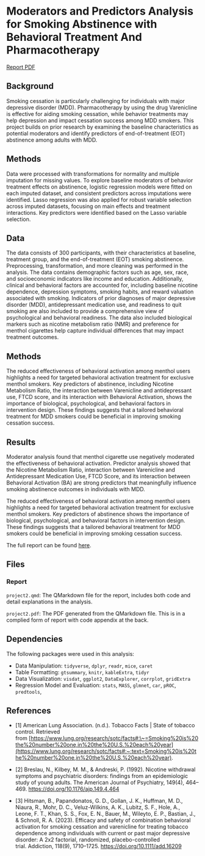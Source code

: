 # Moderators and Predictors Analysis for Smoking Abstinence with Behavioral Treatment And Pharmacotherapy

[Report PDF](/Project2/project2.pdf)

## Background

Smoking cessation is particularly challenging for individuals with major depressive disorder (MDD). Pharmacotherapy by using the drug Varenicline is effective for aiding smoking cessation, while behavior treatments may help depression and impact cessation success among MDD smokers. This project builds on prior research by examining the baseline characteristics as potential moderators and identify predictors of end-of-treatment (EOT) abstinence among adults with MDD.

## Methods

Data were processed with transformations for normality and multiple imputation for missing values. To explore baseline moderators of behavior treatment effects on abstinence, logistic regression models were fitted on each imputed dataset, and consistent predictors across imputations were identified. Lasso regression was also applied for robust variable selection across imputed datasets, focusing on main effects and treatment interactions. Key predictors were identified based on the Lasso variable selection.

## Data

The data consists of 300 participants, with their characteristics at baseline, treatment group, and the end-of-treatment (EOT) smoking abstinence. Preprocessing, transformation, and more cleaning was performed in the analysis. The data contains demographic factors such as age, sex, race, and socioeconomic indicators like income and education. Additionally, clinical and behavioral factors are accounted for, including baseline nicotine dependence, depression symptoms, smoking habits, and reward valuation associated with smoking. Indicators of prior diagnoses of major depressive disorder (MDD), antidepressant medication use, and readiness to quit smoking are also included to provide a comprehensive view of psychological and behavioral readiness. The data also included biological markers such as nicotine metabolism ratio (NMR) and preference for menthol cigarettes help capture individual differences that may impact treatment outcomes.

## Methods

The reduced effectiveness of behavioral activation among menthol users highlights a need for targeted behavioral activation treatment for exclusive menthol smokers. Key predictors of abstinence, including Nicotine Metabolism Ratio, the interaction between Varenicline and antidepressant use, FTCD score, and its interaction with Behavioral Activation, shows the importance of biological, psychological, and behavioral factors in intervention design. These findings suggests that a tailored behavioral treatment for MDD smokers could be beneficial in improving smoking cessation success.

## Results

Moderator analysis found that menthol cigarette use negatively moderated the effectiveness of behavioral activation. Predictor analysis showed that the Nicotine Metabolism Ratio, interaction between Varenicline and Antidepressant Medication Use, FTCD Score, and its interaction between Behavioral Activation (BA) are strong predictors that meaningfully influence smoking abstinence outcomes in individuals with MDD.

The reduced effectiveness of behavioral activation among menthol users highlights a need for targeted behavioral activation treatment for exclusive menthol smokers. Key predictors of abstinence shows the importance of biological, psychological, and behavioral factors in intervention design. These findings suggests that a tailored behavioral treatment for MDD smokers could be beneficial in improving smoking cessation success.

The full report can be found [here](/Project2/project2.pdf).

## Files

### Report

`project2.qmd`: The QMarkdown file for the report, includes both code and detail explanations in the analysis.

`project2.pdf`: The PDF generated from the QMarkdown file. This is in a complied form of report with code appendix at the back.

## Dependencies

The following packages were used in this analysis:

-   Data Manipulation: `tidyverse`, `dplyr`, `readr`, `mice`, `caret`
-   Table Formatting: `gtsummary`, `knitr`, `kableExtra`, `tidyr`
-   Data Visualization: `visdat`, `ggplot2`, `DataExplorer`, `corrplot`, `gridExtra`
-   Regression Model and Evaluation: `stats`, `MASS`, `glmnet`, `car`, `pROC`, `predtools`,

## References

-   [1] American Lung Association. (n.d.). Tobacco Facts \| State of tobacco control. Retrieved from [https://www.lung.org/research/sotc/facts#:\~=Smoking%20is%20the%20number%20one,in%20the%20U.S.%20each%20year](https://www.lung.org/research/sotc/facts#:~:text=Smoking%20is%20the%20number%20one,in%20the%20U.S.%20each%20year).

-   [2] Breslau, N., Kilbey, M. M., & Andreski, P. (1992). Nicotine withdrawal symptoms and psychiatric disorders: findings from an epidemiologic study of young adults. The American Journal of Psychiatry, 149(4), 464–469. <https://doi.org/10.1176/ajp.149.4.464>

-   [3] Hitsman, B., Papandonatos, G. D., Gollan, J. K., Huffman, M. D., Niaura, R., Mohr, D. C., Veluz-Wilkins, A. K., Lubitz, S. F., Hole, A., Leone, F. T., Khan, S. S., Fox, E. N., Bauer, M., Wileyto, E. P., Bastian, J., & Schnoll, R. A. (2023). Efficacy and safety of combination behavioral activation for smoking cessation and varenicline for treating tobacco dependence among individuals with current or past major depressive disorder: A 2x2 factorial, randomized, placebo-controlled trial. Addiction, 118(9), 1710–1725. <https://doi.org/10.1111/add.16209>
